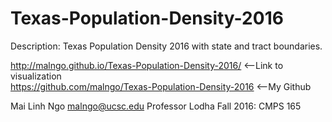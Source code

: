 # Texas-Population-Density-2016

Description: Texas Population Density 2016 with state and tract boundaries.

 http://malngo.github.io/Texas-Population-Density-2016/ <--Link to visualization <br/>
 https://github.com/malngo/Texas-Population-Density-2016 <--My Github


Mai Linh Ngo
malngo@ucsc.edu
Professor Lodha
Fall 2016: CMPS 165
